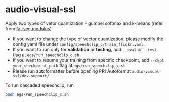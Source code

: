 # audio-visual-ssl
Apply two types of vetor quantization - gumbel softmax and k-means (refer from [fairseq.modules](https://github.com/pytorch/fairseq/tree/main/fairseq/modules))

* If you want to change the type of vector quantization, please modify the config yaml file under `config/speechclip_c/train_flickr.yaml`.
* If you want to run only for **validation** or **testing**, add `--eval` or `--test` flag at `egs/run_speechclip_c.sh`
* If you want to resume your training from specific checkpoint, add `--ckpt your_checkpoint_path` flag at  `egs/run_speechclip_c.sh`
* Please run autoformatter before opening PR! Autoformat `audio-visual-ssl/dev-support/`
  
To run cascaded speechclip, run
```bash
bash egs/run_speechclip_c.sh

```